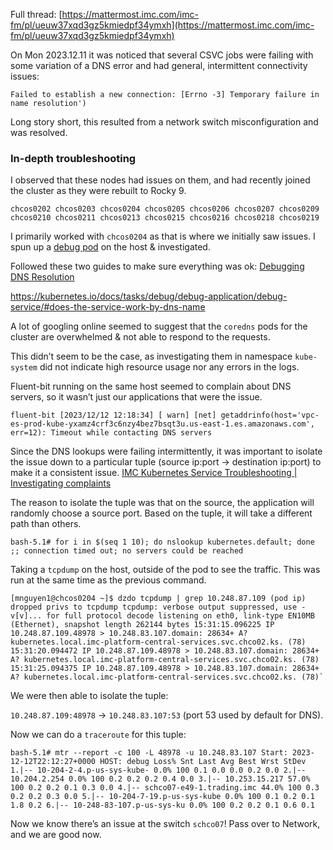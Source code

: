 Full thread: [https://mattermost.imc.com/imc-fm/pl/ueuw37xqd3gz5kmiedpf34ymxh](https://mattermost.imc.com/imc-fm/pl/ueuw37xqd3gz5kmiedpf34ymxh)

  
On Mon 2023.12.11 it was noticed that several CSVC jobs were failing with some variation of a DNS error and had general, intermittent connectivity issues:

```
Failed to establish a new connection: [Errno -3] Temporary failure in name resolution')
```

Long story short, this resulted from a network switch misconfiguration and was resolved.

### In-depth troubleshooting

I observed that these nodes had issues on them, and had recently joined the cluster as they were rebuilt to Rocky 9.

`chcos0202 chcos0203 chcos0204 chcos0205 chcos0206 chcos0207 chcos0209 chcos0210 chcos0211 chcos0213 chcos0215 chcos0216 chcos0218 chcos0219`

I primarily worked with `chcos0204` as that is where we initially saw issues. I spun up a [debug pod](https://gitlab/mnguyen1/scripts/-/tree/main/k8s-debug-pod "https://gitlab/mnguyen1/scripts/-/tree/main/k8s-debug-pod") on the host & investigated.

Followed these two guides to make sure everything was ok: [Debugging DNS Resolution](https://kubernetes.io/docs/tasks/administer-cluster/dns-debugging-resolution/#create-a-simple-pod-to-use-as-a-test-environment)

https://kubernetes.io/docs/tasks/debug/debug-application/debug-service/#does-the-service-work-by-dns-name

A lot of googling online seemed to suggest that the `coredns` pods for the cluster are overwhelmed & not able to respond to the requests.

This didn’t seem to be the case, as investigating them in namespace `kube-system` did not indicate high resource usage nor any errors in the logs.

Fluent-bit running on the same host seemed to complain about DNS servers, so it wasn’t just our applications that were the issue.

`fluent-bit [2023/12/12 12:18:34] [ warn] [net] getaddrinfo(host='vpc-es-prod-kube-yxamz4crf3c6nzy4bez7bsqt3u.us-east-1.es.amazonaws.com', err=12): Timeout while contacting DNS servers`

Since the DNS lookups were failing intermittently, it was important to isolate the issue down to a particular tuple (source ip:port → destination ip:port) to make it a consistent issue. [IMC Kubernetes Service Troubleshooting | Investigating complaints](https://imcfm.atlassian.net/wiki/spaces/~bewing@trading.imc.intra/pages/324732969/IMC+Kubernetes+Service+Troubleshooting#Investigating-complaints)

The reason to isolate the tuple was that on the source, the application will randomly choose a source port. Based on the tuple, it will take a different path than others.

`bash-5.1# for i in $(seq 1 10); do nslookup kubernetes.default; done ;; connection timed out; no servers could be reached`

Taking a `tcpdump` on the host, outside of the pod to see the traffic. This was run at the same time as the previous command.

```shell
[mnguyen1@chcos0204 ~]$ dzdo tcpdump | grep 10.248.87.109 (pod ip) dropped privs to tcpdump tcpdump: verbose output suppressed, use -v[v]... for full protocol decode listening on eth0, link-type EN10MB (Ethernet), snapshot length 262144 bytes 15:31:15.096225 IP 10.248.87.109.48978 > 10.248.83.107.domain: 28634+ A? kubernetes.local.imc-platform-central-services.svc.chco02.ks. (78) 15:31:20.094472 IP 10.248.87.109.48978 > 10.248.83.107.domain: 28634+ A? kubernetes.local.imc-platform-central-services.svc.chco02.ks. (78) 15:31:25.094375 IP 10.248.87.109.48978 > 10.248.83.107.domain: 28634+ A? kubernetes.local.imc-platform-central-services.svc.chco02.ks. (78)`
```

  
We were then able to isolate the tuple:

`10.248.87.109:48978` → `10.248.83.107:53` (port 53 used by default for DNS).

Now we can do a `traceroute` for this tuple:

```shell
bash-5.1# mtr --report -c 100 -L 48978 -u 10.248.83.107 Start: 2023-12-12T22:12:27+0000 HOST: debug Loss% Snt Last Avg Best Wrst StDev 1.|-- 10-204-2-4.p-us-sys-kube- 0.0% 100 0.1 0.0 0.0 0.2 0.0 2.|-- 10.204.2.254 0.0% 100 0.2 0.2 0.2 0.4 0.0 3.|-- 10.253.15.217 57.0% 100 0.2 0.2 0.1 0.3 0.0 4.|-- schco07-e49-1.trading.imc 44.0% 100 0.3 0.2 0.2 0.3 0.0 5.|-- 10-204-7-19.p-us-sys-kube 0.0% 100 0.1 0.2 0.1 1.8 0.2 6.|-- 10-248-83-107.p-us-sys-ku 0.0% 100 0.2 0.2 0.1 0.6 0.1
```



Now we know there’s an issue at the switch `schco07`! Pass over to Network, and we are good now.